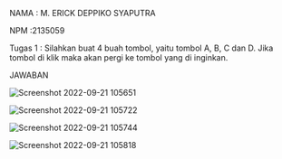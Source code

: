 NAMA : M. ERICK DEPPIKO SYAPUTRA


NPM  :2135059


Tugas 1 : Silahkan buat 4 buah tombol, yaitu tombol A, B, C dan D. Jika tombol di klik maka akan pergi ke tombol yang di inginkan.

JAWABAN


![Screenshot 2022-09-21 105651](https://user-images.githubusercontent.com/100115023/191412317-3c51b2c9-d48f-49fe-aadf-61b48f348054.jpg)

![Screenshot 2022-09-21 105722](https://user-images.githubusercontent.com/100115023/191412417-bf45e6c8-b699-497e-8349-c7bf7e9d458a.jpg)

![Screenshot 2022-09-21 105744](https://user-images.githubusercontent.com/100115023/191412449-21dd0512-0386-4033-9035-fc20a453dd12.jpg)

![Screenshot 2022-09-21 105818](https://user-images.githubusercontent.com/100115023/191412460-5c67dff8-1f11-4d46-9648-f1d4285d32df.jpg)
